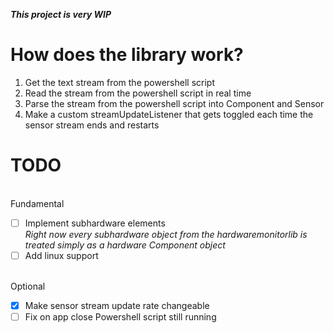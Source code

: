 ***This project is very WIP***

# How does the library work?
1. Get the text stream from the powershell script
2. Read the stream from the powershell script in real time
3. Parse the stream from the powershell script into Component and Sensor
4. Make a custom streamUpdateListener that gets toggled each time the sensor stream ends and restarts

# TODO
<br>Fundamental

- [ ] Implement subhardware elements
<br>_Right now every subhardware object from the hardwaremonitorlib is treated simply as a hardware Component object_
- [ ] Add linux support

<br>Optional
- [x] Make sensor stream update rate changeable
- [ ] Fix on app close Powershell script still running
